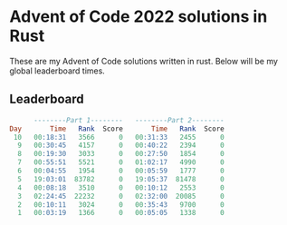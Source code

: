 # Advent of Code 2022 solutions in Rust

These are my Advent of Code solutions written in rust. Below will be my global leaderboard times.

## Leaderboard

```sql
      --------Part 1--------   --------Part 2--------
Day       Time   Rank  Score       Time   Rank  Score
 10   00:18:31   3566      0   00:31:33   2455      0
  9   00:30:45   4157      0   00:40:22   2394      0
  8   00:19:30   3033      0   00:27:50   1854      0
  7   00:55:51   5521      0   01:02:17   4990      0
  6   00:04:55   1954      0   00:05:59   1777      0
  5   19:03:01  83782      0   19:05:37  81478      0
  4   00:08:18   3510      0   00:10:12   2553      0
  3   02:24:45  22232      0   02:32:00  20085      0
  2   00:10:11   3024      0   00:35:43   9700      0
  1   00:03:19   1366      0   00:05:05   1338      0
```